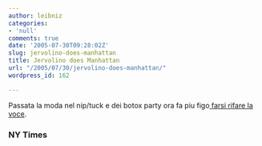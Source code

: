 ```yaml
---
author: leibniz
categories:
- 'null'
comments: true
date: '2005-07-30T09:28:02Z'
slug: jervolino-does-manhattan
title: Jervolino does Manhattan
url: "/2005/07/30/jervolino-does-manhattan/"
wordpress_id: 162

---
```

Passata la moda nel nip/tuck e dei botox party ora fa piu figo[ farsi rifare la voce](http://www.nytimes.com/2005/07/21/fashion/thursdaystyles/21voice.html?ex=1279598400&en=8db17c665c6700a8&ei=5090&partner=rssuserland&emc=rss).  



### NY Times
